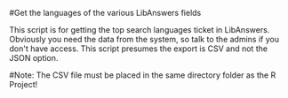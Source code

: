 #Get the languages of the various LibAnswers fields

This script is for getting the top search languages ticket in LibAnswers. Obviously you need the data from the system, so talk to the admins if you don't have access.
This script presumes the export is CSV and not the JSON option.

#Note: The CSV file must be placed in the same directory folder as the R Project!
